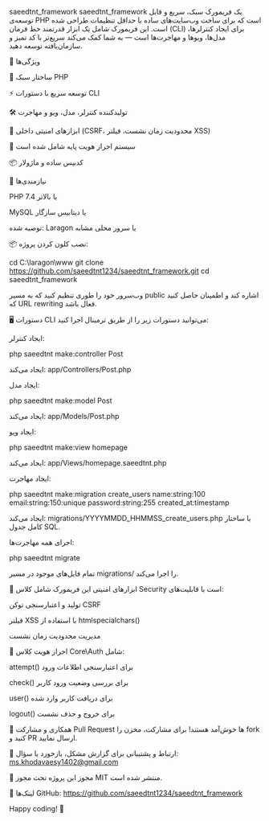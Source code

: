 saeedtnt_framework
saeedtnt_framework یک فریمورک سبک، سریع و قابل توسعه‌ی PHP است که برای ساخت وب‌سایت‌های ساده با حداقل تنظیمات طراحی شده است. این فریمورک شامل یک ابزار قدرتمند خط فرمان (CLI) برای ایجاد کنترلرها، مدل‌ها، ویوها و مهاجرت‌ها است — به شما کمک می‌کند سریع‌تر با کد تمیز و سازمان‌یافته توسعه دهید.

🚀 ویژگی‌ها

🧱 ساختار سبک PHP

⚡ توسعه سریع با دستورات CLI

🛠 تولیدکننده کنترلر، مدل، ویو و مهاجرت

🔐 ابزارهای امنیتی داخلی (CSRF، محدودیت زمان نشست، فیلتر XSS)

👤 سیستم احراز هویت پایه شامل شده است

📦 کدبیس ساده و ماژولار

🧰 نیازمندی‌ها

PHP 7.4 یا بالاتر

MySQL یا دیتابیس سازگار

توصیه شده: Laragon یا سرور محلی مشابه

📦 نصب
کلون کردن پروژه:

cd C:\laragon\www
git clone https://github.com/saeedtnt1234/saeedtnt_framework.git
cd saeedtnt_framework


وب‌سرور خود را طوری تنظیم کنید که به مسیر public اشاره کند و اطمینان حاصل کنید که URL rewriting فعال باشد.

🖥 دستورات CLI
می‌توانید دستورات زیر را از طریق ترمینال اجرا کنید:

ایجاد کنترلر:

php saeedtnt make:controller Post


ایجاد می‌کند: app/Controllers/Post.php

ایجاد مدل:

php saeedtnt make:model Post


ایجاد می‌کند: app/Models/Post.php

ایجاد ویو:

php saeedtnt make:view homepage


ایجاد می‌کند: app/Views/homepage.saeedtnt.php

ایجاد مهاجرت:

php saeedtnt make:migration create_users name:string:100 email:string:150:unique password:string:255 created_at:timestamp


ایجاد می‌کند: migrations/YYYYMMDD_HHMMSS_create_users.php با ساختار کامل جدول SQL.

اجرای همه مهاجرت‌ها:

php saeedtnt migrate


تمام فایل‌های موجود در مسیر migrations/ را اجرا می‌کند.

🔐 ابزارهای امنیتی
این فریمورک شامل کلاس Security است با قابلیت‌های:

تولید و اعتبارسنجی توکن CSRF

فیلتر XSS با استفاده از htmlspecialchars()

مدیریت محدودیت زمان نشست

👥 احراز هویت
کلاس Core\Auth شامل:

attempt() برای اعتبارسنجی اطلاعات ورود

check() برای بررسی وضعیت ورود کاربر

user() برای دریافت کاربر وارد شده

logout() برای خروج و حذف نشست

🤝 همکاری و مشارکت
Pull Request ها خوش‌آمد هستند! برای مشارکت، مخزن را fork کنید و PR ارسال نمایید.

📧 ارتباط و پشتیبانی
برای گزارش مشکل، بازخورد یا سؤال: ms.khodavaesy1402@gmail.com

📜 مجوز
این پروژه تحت مجوز MIT منتشر شده است.

🔗 لینک‌ها
GitHub: https://github.com/saeedtnt1234/saeedtnt_framework

Happy coding! 🙌
